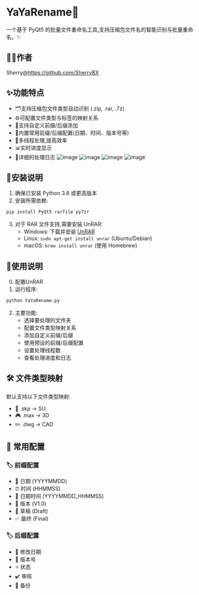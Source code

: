 # YaYaRename🌟

一个基于 PyQt5 的批量文件重命名工具,支持压缩包文件名的智能识别与批量重命名。✨

## 👩‍💻作者
Sherry@https://github.com/SherryBX

## ✨功能特点

- 🗂️支持压缩包文件类型自动识别 (.zip, .rar, .7z)
- ⚙️可配置文件类型与标签的映射关系
- 📝支持自定义前缀/后缀添加
- 📅内置常用前缀/后缀配置(日期、时间、版本号等)
- 🚀多线程处理,提高效率
- 📊实时进度显示
- 📝详细的处理日志
![image](https://github.com/user-attachments/assets/ed196628-2061-442e-8487-f5c71457461f)
![image](https://github.com/user-attachments/assets/1009b86d-add7-43b6-b6e2-cb109bfbacd3)
![image](https://github.com/user-attachments/assets/e06ad688-b4a4-4a35-8fcd-50d6c018a07c)
![image](https://github.com/user-attachments/assets/da59961f-ee16-487d-b74b-26cb1e0afeb7)


## 🔧安装说明

1. 确保已安装 Python 3.8 或更高版本
2. 安装所需依赖:
```bash
pip install PyQt5 rarfile py7zr
```
3. 对于 RAR 文件支持,需要安装 UnRAR:
   - Windows: 下载并安装 [UnRAR](https://www.win-rar.com/download.html)
   - Linux: `sudo apt-get install unrar` (Ubuntu/Debian)
   - macOS: `brew install unrar` (使用 Homebrew)

## 🎯使用说明
0. 配置UnRAR
1. 运行程序:
```bash
python YaYaRename.py
```
2. 主要功能:
   - 选择要处理的文件夹
   - 配置文件类型映射关系
   - 添加自定义前缀/后缀
   - 使用预设的前缀/后缀配置
   - 设置处理线程数
   - 查看处理进度和日志

## 🛠️ 文件类型映射

默认支持以下文件类型映射:
- 🎨 .skp -> SU
- 🎮 .max -> 3D
- ✏️ .dwg -> CAD

## 📌 常用配置

### 🏷️ 前缀配置
- 📅 日期 (YYYYMMDD)
- ⏰ 时间 (HHMMSS)
- 📆 日期时间 (YYYYMMDD_HHMMSS)
- 🔖 版本 (V1.0)
- 📝 草稿 (Draft)
- ✅ 最终 (Final)

### 🏷️ 后缀配置
- 📅 修改日期
- 🔢 版本号
- ⭐ 状态
- ✔️ 审核
- 💾 备份

